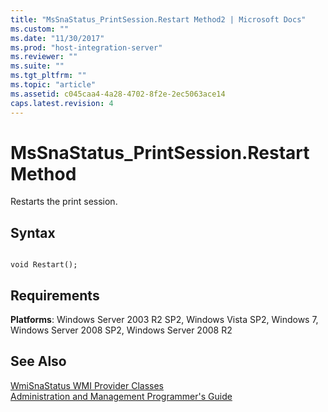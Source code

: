 ```yaml
---
title: "MsSnaStatus_PrintSession.Restart Method2 | Microsoft Docs"
ms.custom: ""
ms.date: "11/30/2017"
ms.prod: "host-integration-server"
ms.reviewer: ""
ms.suite: ""
ms.tgt_pltfrm: ""
ms.topic: "article"
ms.assetid: c045caa4-4a28-4702-8f2e-2ec5063ace14
caps.latest.revision: 4
---
```

# MsSnaStatus_PrintSession.Restart Method
Restarts the print session.  
  
## Syntax  
  
```  
  
void Restart();  
```  
  
## Requirements  
 **Platforms**: Windows Server 2003 R2 SP2, Windows Vista SP2, Windows 7, Windows Server 2008 SP2, Windows Server 2008 R2  
  
## See Also  
 [WmiSnaStatus WMI Provider Classes](../core/wmisnastatus-wmi-provider-classes2.md)   
 [Administration and Management Programmer's Guide](../core/administration-and-management-programmer-s-guide1.md)